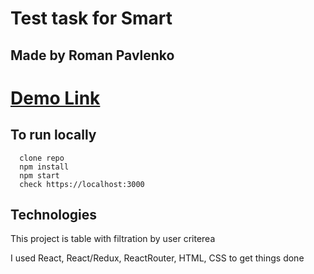 # Test task for Smart

## Made by Roman Pavlenko

# [Demo Link]("https://github.com/EnjSadman.github.io/smartTestTask/")

## To run locally

```
  clone repo
  npm install
  npm start
  check https://localhost:3000
```

## Technologies

This project is table with filtration by user criterea

I used React, React/Redux, ReactRouter, HTML, CSS to get things done